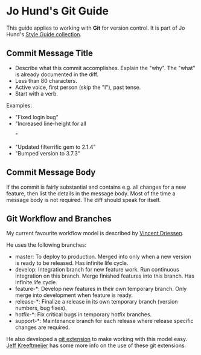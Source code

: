 Jo Hund's Git Guide
===================

This guide applies to working with **Git** for version control. It is part of Jo Hund's
[Style Guide collection](http://github.com/jhund/styleguide).

Commit Message Title
--------------------

* Describe what this commit accomplishes. Explain the "why". The "what" is already documented in the diff.
* Less than 80 characters.
* Active voice, first person (skip the "I"), past tense.
* Start with a verb.

Examples:

* "Fixed login bug"
* "Increased line-height for all <p>"
* "Updated filterrific gem to 2.1.4"
* "Bumped version to 3.7.3"

Commit Message Body
-------------------

If the commit is fairly substantial and contains e.g. all changes for a new feature, then list the
details in the message body. Most of the time a message body is not required. The diff should speak
for itself.

Git Workflow and Branches
-------------------------

My current favourite workflow model is described by [Vincent Driessen](http://nvie.com/git-model).

He uses the following branches:

* master: To deploy to production. Merged into only when a new version is ready to be released. Has
  infinite life cycle.
* develop: Integration branch for new feature work. Run continuous integration on this branch. Merge
  finished features into this branch. Has infinite life cycle.
* feature-*: Develop new features in their own temporary branch. Only merge into development when
  feature is ready.
* release-*: Finalize a release in its own temporary branch (version numbers, bug fixes).
* hotfix-*: Fix critical bugs in temporary hotfix branches.
* support-*: Maintenance branch for each release where release specific changes are required.

He also developed a [git extension](http://github.com/nvie/gitflow) to make working with this model
easy. [Jeff Kreeftmeijer](http://jeffkreeftmeijer.com/2010/why-arent-you-using-git-flow/) has some
more info on the use of these git extensions.
